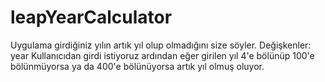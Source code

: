 # leapYearCalculator
Uygulama girdiğiniz yılın artık yıl olup olmadığını size söyler.
Değişkenler: year
Kullanıcıdan girdi istiyoruz ardından eğer girilen yıl 4'e bölünüp 100'e bölünmüyorsa ya da 400'e bölünüyorsa artık yıl olmuş oluyor.
